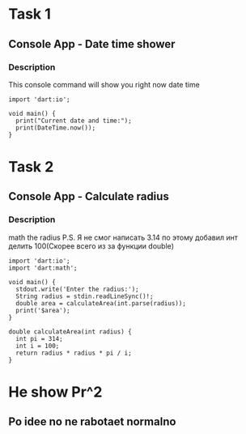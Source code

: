 # Task 1
## Console App - Date time shower
### Description
This console command will show you right now date time
```
import 'dart:io';

void main() {
  print("Current date and time:");
  print(DateTime.now());
}
```
# Task 2
## Console App - Calculate radius
### Description
math the radius
P.S. Я не смог написать 3.14 по этому добавил инт делить 100(Скорее всего из за функции double)
```
import 'dart:io';
import 'dart:math';

void main() {
  stdout.write('Enter the radius:');
  String radius = stdin.readLineSync()!;
  double area = calculateArea(int.parse(radius));
  print('$area');
}

double calculateArea(int radius) {
  int pi = 314;
  int i = 100;
  return radius * radius * pi / i;
}
```
# He show Pr^2
## Po idee no ne rabotaet normalno
